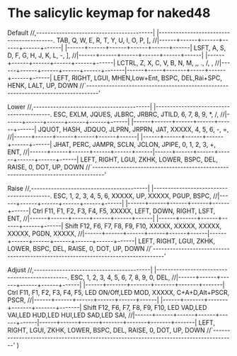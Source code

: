 # The salicylic keymap for naked48

Default
  //,-----------------------------------------|             |-----------------------------------------.
        TAB,     Q,     W,     E,     R,     T,                   Y,     U,     I,     O,     P,     [,
  //|------+------+------+------+------+------|             |------+------+------+------+------+------|
       LSFT,     A,     S,     D,     F,     G,                   H,     J,     K,     L,     -,     ],
  //|------+------+------+------+------+------|             |------+------+------+------+------+------|
      LCTRL,     Z,     X,     C,     V,     B,                   N,     M,     ,,     .,     /,     \,
  //|------+------+------+------+------+-------|------+-----+-------+-----+------+------+------|
              LEFT, RIGHT,  LGUI,  MHEN,Low+Ent,  BSPC,  DEL,Rai+SPC, HENK,  LALT,    UP,  DOWN 
          //`----------------------------------------------------------------------------------'

Lower
  //,-----------------------------------------|             |-----------------------------------------.
        ESC,  EXLM, JQUES, JLBRC, JRBRC, JTILD,                   6,     7,     8,     9,     *,     /,
  //|------+------+------+------+------+------|             |------+------+------+------+------+------|
      JQUOT,  HASH, JDQUO, JLPRN, JRPRN,   JAT,               XXXXX,     4,     5,     6,     -,     =,
  //|------+------+------+------+------+------|             |------+------+------+------+------+------|
       JHAT,  PERC, JAMPR,  SCLN, JCLON, JPIPE,                   0,     1,     2,     3,     +,   ENT,
  //|------+------+------+------+------+------|------+------+------+------+------+------+------|
              LEFT, RIGHT,  LGUI,  ZKHK, LOWER,  BSPC,  DEL, RAISE,     0,   DOT,     UP,  DOWN 
          //`----------------------------------------------------------------------------------'

Raise
  //,-----------------------------------------|             |-----------------------------------------.
        ESC,     1,     2,     3,     4,     5,                   6, XXXXX,    UP, XXXXX,  PGUP,  BSPC,
  //|------+------+------+------+------+------|             |------+------+------+------+------+------|
   Ctrl F11,    F1,    F2,    F3,    F4,    F5,               XXXXX,  LEFT,  DOWN, RIGHT,  LSFT,   ENT,
  //|------+------+------+------+------+------|             |------+------+------+------+------+------|
  Shift F12,    F6,    F7,    F8,    F9,   F10,               XXXXX, XXXXX, XXXXX, XXXXX,  PGDN, XXXXX,
  //|------+------+------+------+------+------|------+------+------+------+------+------+------|
              LEFT, RIGHT,  LGUI,  ZKHK, LOWER,  BSPC,  DEL, RAISE,     0,   DOT,     UP,  DOWN
          //`----------------------------------------------------------------------------------'

Adjust
  //,-----------------------------------------|             |----------------------------------------------.
        ESC,     1,     2,     3,     4,     5,                   6,      7,      8,      9,      0,    DEL,
  //|------+------+------+------+------+------|             |------+-------+-------+-------+-------+-------|
   Ctrl F11,    F1,    F2,    F3,    F4,    F5,          LED ON/Off,LED MOD,  XXXXX,  C+A+D,Alt+PSCR,  PSCR,
  //|------+------+------+------+------+------|             |------+-------+-------+-------+-------+-------|
  Shift F12,    F6,    F7,    F8,    F9,   F10,             LED VAD,LED VAI,LED HUD,LED HUI,LED SAD,LED SAI,
  //|------+------+------+------+------+------|------+------+------+-------+-------+-------+-------|
              LEFT, RIGHT,  LGUI,  ZKHK, LOWER,  BSPC,  DEL, RAISE,       0,    DOT,     UP,   DOWN
          //`--------------------------------------------------------------------------------------'
  )
